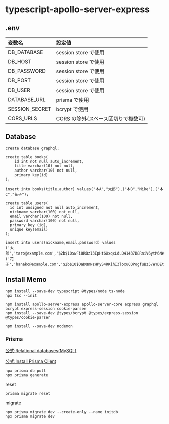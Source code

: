 # typescript-apollo-server-express

## .env

| 変数名         | 設定値                              |
| :------------- | :---------------------------------- |
| DB_DATABASE    | session store で使用                |
| DB_HOST        | session store で使用                |
| DB_PASSWORD    | session store で使用                |
| DB_PORT        | session store で使用                |
| DB_USER        | session store で使用                |
| DATABASE_URL   | prisma で使用                       |
| SESSION_SECRET | bcrypt で使用                       |
| CORS_URLS      | CORS の除外(スペース区切りで複数可) |

## Database

```
create database graphql;
```

```
create table books(
    id int not null auto_increment,
    title varchar(10) not null,
    author varchar(10) not null,
    primary key(id)
);

insert into books(title,author) values("本A","太郎"),("本B","Mike"),("本C","花子");

create table users(
  id int unsigned not null auto_increment,
  nickname varchar(100) not null,
  email varchar(100) not null,
  password varchar(100) not null,
  primary key (id),
  unique key(email)
);

insert into users(nickname,email,password) values
('太郎','taro@example.com','$2b$10$wFi8RBzI3EpHt6XxqxLdLO41437B8RniV6ytM6NAACNPdFbjPj3je'),
('花子','hanako@example.com','$2b$10$OaDQnNzHPyS4RKihI3loxuCQPogfuBz5/WYDEtvBpV0B2FTR4l0MW');
```

## Install Memo

```
npm install --save-dev typescript @types/node ts-node
npx tsc --init
```

```
npm install apollo-server-express apollo-server-core express graphql bcrypt express-session cookie-parser
npm install --save-dev @types/bcrypt @types/express-session @types/cookie-parser
```

```
npm install --save-dev nodemon
```

### Prisma

[公式:Relational databases(MySQL)](https://www.prisma.io/docs/getting-started/setup-prisma/add-to-existing-project/relational-databases-typescript-mysql)

[公式:Install Prisma Client](https://www.prisma.io/docs/getting-started/setup-prisma/add-to-existing-project/relational-databases/install-prisma-client-typescript-mysql)

```
npx prisma db pull
npx prisma generate
```

reset

```
prisma migrate reset
```

migrate

```
npx prisma migrate dev --create-only --name initdb
npx prisma migrate dev
```

